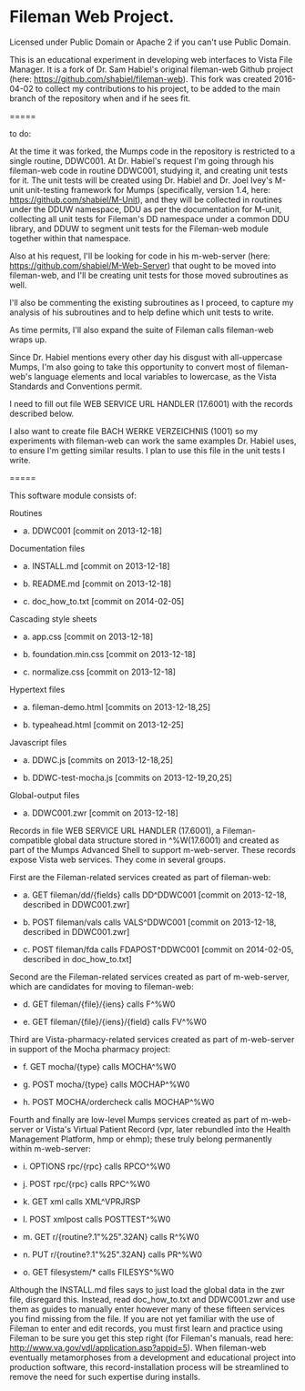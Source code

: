 # Fileman Web Project.

Licensed under Public Domain or Apache 2 if you can't use Public Domain.

This is an educational experiment in developing web interfaces to Vista File Manager. It is a fork of Dr. Sam Habiel's original fileman-web Github project (here: https://github.com/shabiel/fileman-web). This fork was created 2016-04-02 to collect my contributions to his project, to be added to the main branch of the repository when and if he sees fit.

=====

to do:

At the time it was forked, the Mumps code in the repository is restricted to a single routine, DDWC001. At Dr. Habiel's request I'm going through his fileman-web code in routine DDWC001, studying it, and creating unit tests for it. The unit tests will be created using Dr. Habiel and Dr. Joel Ivey's M-unit unit-testing framework for Mumps (specifically, version 1.4, here: https://github.com/shabiel/M-Unit), and they will be collected in routines under the DDUW namespace, DDU as per the documentation for M-unit, collecting all unit tests for Fileman's DD namespace under a common DDU library, and DDUW to segment unit tests for the Fileman-web module together within that namespace.

Also at his request, I'll be looking for code in his m-web-server (here: https://github.com/shabiel/M-Web-Server) that ought to be moved into fileman-web, and I'll be creating unit tests for those moved subroutines as well.

I'll also be commenting the existing subroutines as I proceed, to capture my analysis of his subroutines and to help define which unit tests to write.

As time permits, I'll also expand the suite of Fileman calls fileman-web wraps up.

Since Dr. Habiel mentions every other day his disgust with all-uppercase Mumps, I'm also going to take this opportunity to convert most of fileman-web's language elements and local variables to lowercase, as the Vista Standards and Conventions permit.

I need to fill out file WEB SERVICE URL HANDLER (17.6001) with the records described below.

I also want to create file BACH WERKE VERZEICHNIS (1001) so my experiments with fileman-web can work the same examples Dr. Habiel uses, to ensure I'm getting similar results. I plan to use this file in the unit tests I write.

=====

This software module consists of:

Routines

-  a. DDWC001 [commit on 2013-12-18]

Documentation files

-  a. INSTALL.md [commit on 2013-12-18]

-  b. README.md [commit on 2013-12-18]

-  c. doc_how_to.txt [commit on 2014-02-05]

Cascading style sheets

-  a. app.css [commit on 2013-12-18]

-  b. foundation.min.css [commit on 2013-12-18]

-  c. normalize.css [commit on 2013-12-18]

Hypertext files

-  a. fileman-demo.html [commits on 2013-12-18,25]

-  b. typeahead.html [commit on 2013-12-25]

Javascript files

-  a. DDWC.js [commits on 2013-12-18,25]

-  b. DDWC-test-mocha.js [commits on 2013-12-19,20,25]

Global-output files

-  a. DDWC001.zwr [commit on 2013-12-18]

Records in file WEB SERVICE URL HANDLER (17.6001), a Fileman-compatible global data structure stored in ^%W(17.6001) and created as part of the Mumps Advanced Shell to support m-web-server. These records expose Vista web services. They come in several groups.

First are the Fileman-related services created as part of fileman-web:

-  a. GET fileman/dd/{fields} calls DD^DDWC001 [commit on 2013-12-18, described in DDWC001.zwr]

-  b. POST fileman/vals calls VALS^DDWC001 [commit on 2013-12-18, described in DDWC001.zwr]

-  c. POST fileman/fda calls FDAPOST^DDWC001 [commit on 2014-02-05, described in doc_how_to.txt]

Second are the Fileman-related services created as part of m-web-server, which are candidates for moving to fileman-web:

-  d. GET fileman/{file}/{iens} calls F^%W0

-  e. GET fileman/{file}/{iens}/{field} calls FV^%W0

Third are Vista-pharmacy-related services created as part of m-web-server in support of the Mocha pharmacy project:

-  f. GET mocha/{type} calls MOCHA^%W0

-  g. POST mocha/{type} calls MOCHAP^%W0

-  h. POST MOCHA/ordercheck calls MOCHAP^%W0

Fourth and finally are low-level Mumps services created as part of m-web-server or Vista's Virtual Patient Record (vpr, later rebundled into the Health Management Platform, hmp or ehmp); these truly belong permanently within m-web-server:

-  i. OPTIONS rpc/{rpc} calls RPCO^%W0

-  j. POST rpc/{rpc} calls RPC^%W0

-  k. GET xml calls XML^VPRJRSP

-  l. POST xmlpost calls POSTTEST^%W0

-  m. GET r/{routine?.1"%25".32AN} calls R^%W0

-  n. PUT r/{routine?.1"%25".32AN} calls PR^%W0

-  o. GET filesystem/* calls FILESYS^%W0

Although the INSTALL.md files says to just load the global data in the zwr file, disregard this. Instead, read doc_how_to.txt and DDWC001.zwr and use them as guides to manually enter however many of these fifteen services you find missing from the file. If you are not yet familiar with the use of Fileman to enter and edit records, you must first learn and practice using Fileman to be sure you get this step right (for Fileman's manuals, read here: http://www.va.gov/vdl/application.asp?appid=5). When fileman-web eventually metamorphoses from a development and educational project into production software, this record-installation process will be streamlined to remove the need for such expertise during installs.
